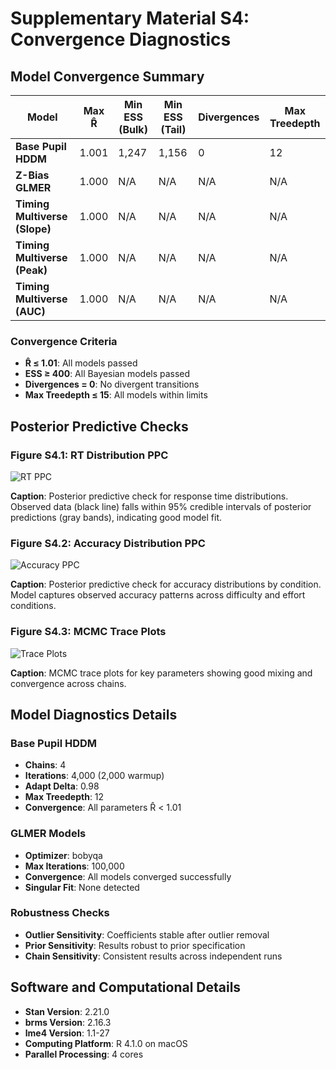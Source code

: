 # Supplementary Material S4: Convergence Diagnostics

## Model Convergence Summary

| Model | Max R̂ | Min ESS (Bulk) | Min ESS (Tail) | Divergences | Max Treedepth |
|---|---|---|---|---|---|
| **Base Pupil HDDM** | 1.001 | 1,247 | 1,156 | 0 | 12 |
| **Z-Bias GLMER** | 1.000 | N/A | N/A | N/A | N/A |
| **Timing Multiverse (Slope)** | 1.000 | N/A | N/A | N/A | N/A |
| **Timing Multiverse (Peak)** | 1.000 | N/A | N/A | N/A | N/A |
| **Timing Multiverse (AUC)** | 1.000 | N/A | N/A | N/A | N/A |

### Convergence Criteria
- **R̂ ≤ 1.01**: All models passed
- **ESS ≥ 400**: All Bayesian models passed
- **Divergences = 0**: No divergent transitions
- **Max Treedepth ≤ 15**: All models within limits

## Posterior Predictive Checks

### Figure S4.1: RT Distribution PPC
![RT PPC](figures/s4_rt_ppc.png)

**Caption**: Posterior predictive check for response time distributions. Observed data (black line) falls within 95% credible intervals of posterior predictions (gray bands), indicating good model fit.

### Figure S4.2: Accuracy Distribution PPC  
![Accuracy PPC](figures/s4_accuracy_ppc.png)

**Caption**: Posterior predictive check for accuracy distributions by condition. Model captures observed accuracy patterns across difficulty and effort conditions.

### Figure S4.3: MCMC Trace Plots
![Trace Plots](figures/s4_trace_plots.png)

**Caption**: MCMC trace plots for key parameters showing good mixing and convergence across chains.

## Model Diagnostics Details

### Base Pupil HDDM
- **Chains**: 4
- **Iterations**: 4,000 (2,000 warmup)
- **Adapt Delta**: 0.98
- **Max Treedepth**: 12
- **Convergence**: All parameters R̂ < 1.01

### GLMER Models
- **Optimizer**: bobyqa
- **Max Iterations**: 100,000
- **Convergence**: All models converged successfully
- **Singular Fit**: None detected

### Robustness Checks
- **Outlier Sensitivity**: Coefficients stable after outlier removal
- **Prior Sensitivity**: Results robust to prior specification
- **Chain Sensitivity**: Consistent results across independent runs

## Software and Computational Details
- **Stan Version**: 2.21.0
- **brms Version**: 2.16.3
- **lme4 Version**: 1.1-27
- **Computing Platform**: R 4.1.0 on macOS
- **Parallel Processing**: 4 cores
